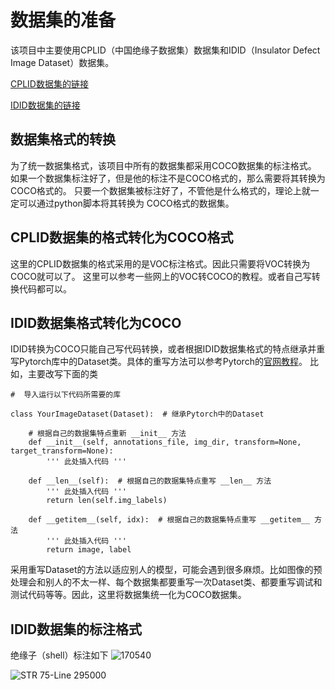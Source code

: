 # 数据集的准备
该项目中主要使用CPLID（中国绝缘子数据集）数据集和IDID（Insulator Defect Image Dataset）数据集。

[CPLID数据集的链接](https://aistudio.baidu.com/datasetdetail/90042)

[IDID数据集的链接](https://ieee-dataport.s3.amazonaws.com/competition/78246/Train_IDID_V1.2.zip?X-Amz-Algorithm=AWS4-HMAC-SHA256&X-Amz-Credential=AKIAJOHYI4KJCE6Q7MIQ%2F20231107%2Fus-east-1%2Fs3%2Faws4_request&X-Amz-Date=20231107T141511Z&X-Amz-SignedHeaders=Host&X-Amz-Expires=86400&X-Amz-Signature=a5d1182245619ec21211d24cd0009fc58d42c822bf02b1d54664acc2e88da860)

## 数据集格式的转换
为了统一数据集格式，该项目中所有的数据集都采用COCO数据集的标注格式。
如果一个数据集标注好了，但是他的标注不是COCO格式的，那么需要将其转换为COCO格式的。
只要一个数据集被标注好了，不管他是什么格式的，理论上就一定可以通过python脚本将其转换为
COCO格式的数据集。

## CPLID数据集的格式转化为COCO格式
这里的CPLID数据集的格式采用的是VOC标注格式。因此只需要将VOC转换为COCO就可以了。
这里可以参考一些网上的VOC转COCO的教程。或者自己写转换代码都可以。

## IDID数据集格式转化为COCO
IDID转换为COCO只能自己写代码转换，或者根据IDID数据集格式的特点继承并重写Pytorch库中的Dataset类。具体的重写方法可以参考Pytorch的[官网教程](https://pytorch.org/tutorials/beginner/basics/data_tutorial.html)。
比如，主要改写下面的类
```
#  导入运行以下代码所需要的库

class YourImageDataset(Dataset):  # 继承Pytorch中的Dataset

    # 根据自己的数据集特点重新 __init__ 方法
    def __init__(self, annotations_file, img_dir, transform=None, target_transform=None):  
        ''' 此处插入代码 '''

    def __len__(self):  # 根据自己的数据集特点重写 __len__ 方法
        ''' 此处插入代码 '''
        return len(self.img_labels)

    def __getitem__(self, idx):  # 根据自己的数据集特点重写 __getitem__ 方法
        ''' 此处插入代码 '''
        return image, label
```

采用重写Dataset的方法以适应别人的模型，可能会遇到很多麻烦。比如图像的预处理会和别人的不太一样、每个数据集都要重写一次Dataset类、都要重写调试和测试代码等等。因此，这里将数据集统一化为COCO数据集。

## IDID数据集的标注格式
绝缘子（shell）标注如下
![170540](https://github.com/helloautomatic/personal-works/assets/88640443/21de0dc0-e3d0-4980-a2ad-9f7b49a0f7ae)

![STR 75-Line 295000](https://github.com/helloautomatic/personal-works/assets/88640443/544ea0c4-36f6-4043-9ae2-791286c2d375)







